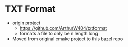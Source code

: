 # TXT Format

- origin project
  - https://github.com/ArthurW404/txtformat
  - formats a file to only be n length long
- Moved from original cmake project to this bazel repo
